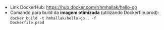 - Link DockerHub: https://hub.docker.com/r/hmhallak/hello-go
- Comando para build da <b>imagem otimizada</b> (utilizando Dockerfile.prod): <code>docker build -t hmhallak/hello-go . -f Dockerfile.prod</code>